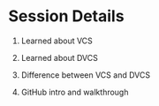# Session Details

1. Learned about VCS

2. Learned about DVCS

3. Difference between VCS and DVCS
4. GitHub intro and walkthrough 

